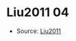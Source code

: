 <a name="material" />

# Liu2011 04
<script type="application/ld+json">
  {
    "@context": "https://schema.org/",
    "@type": "ChemicalSubstance",
    "http://purl.org/dc/terms/conformsTo":
      {
        "@type": "CreativeWork",
        "@id": "https://bioschemas.org/profiles/ChemicalSubstance/0.4-RELEASE/"
      },
    "@id": "https://egonw.github.io/nanowiki/nanowiki85.html#material",
    "name": "Liu2011 04",
    "sameAs": "http://127.0.0.1/mediawiki/index.php/Special:URIResolver/Liu2011_04"
  }
</script>


* Source: [Liu2011](Liu2011.md)
